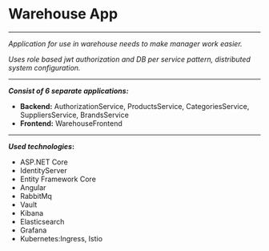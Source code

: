 # Warehouse App
***
_Application for use in warehouse needs to make manager work easier._

_Uses role based jwt authorization and DB per service pattern, distributed system configuration._
***
**_Consist of 6 separate applications:_**
- **Backend:** AuthorizationService, ProductsService, CategoriesService, SuppliersService, BrandsService
- **Frontend:** WarehouseFrontend
***
**_Used technologies_:**
- ASP.NET Core
- IdentityServer
- Entity Framework Core
- Angular
- RabbitMq
- Vault
- Kibana
- Elasticsearch
- Grafana
- Kubernetes:Ingress, Istio
